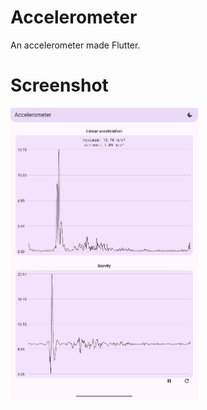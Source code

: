 # Accelerometer
An accelerometer made Flutter.

# Screenshot
<img src="https://github.com/lemtea8/accelerometer/blob/master/doc/screenshot.jpg" width="300"/>
